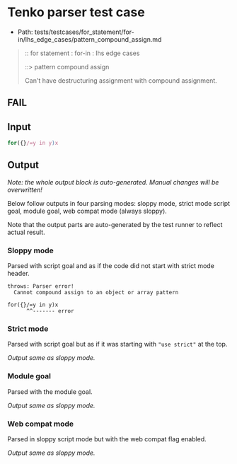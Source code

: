 # Tenko parser test case

- Path: tests/testcases/for_statement/for-in/lhs_edge_cases/pattern_compound_assign.md

> :: for statement : for-in : lhs edge cases
>
> ::> pattern compound assign
>
> Can't have destructuring assignment with compound assignment.

## FAIL

## Input

`````js
for({}/=y in y)x
`````

## Output

_Note: the whole output block is auto-generated. Manual changes will be overwritten!_

Below follow outputs in four parsing modes: sloppy mode, strict mode script goal, module goal, web compat mode (always sloppy).

Note that the output parts are auto-generated by the test runner to reflect actual result.

### Sloppy mode

Parsed with script goal and as if the code did not start with strict mode header.

`````
throws: Parser error!
  Cannot compound assign to an object or array pattern

for({}/=y in y)x
      ^^------- error
`````

### Strict mode

Parsed with script goal but as if it was starting with `"use strict"` at the top.

_Output same as sloppy mode._

### Module goal

Parsed with the module goal.

_Output same as sloppy mode._

### Web compat mode

Parsed in sloppy script mode but with the web compat flag enabled.

_Output same as sloppy mode._
